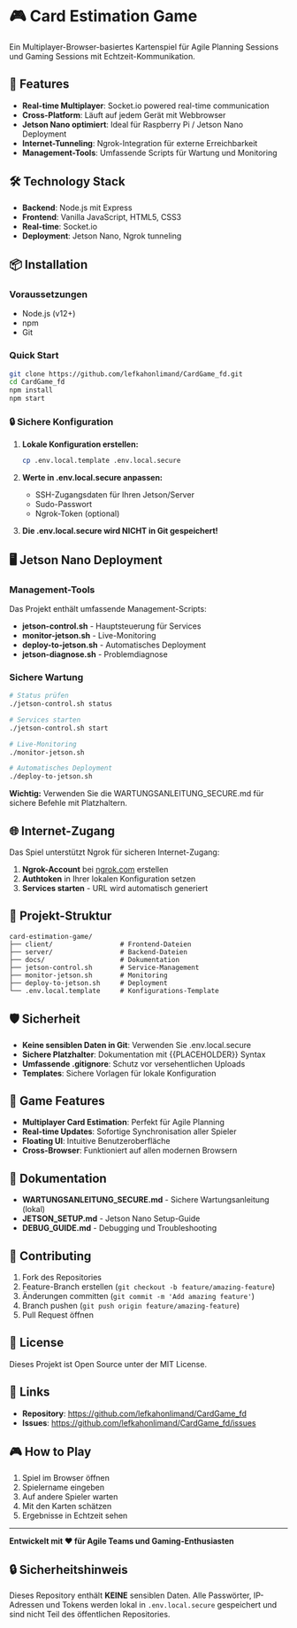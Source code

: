 # 🎮 Card Estimation Game

Ein Multiplayer-Browser-basiertes Kartenspiel für Agile Planning Sessions und Gaming Sessions mit Echtzeit-Kommunikation.

## 🚀 Features

- **Real-time Multiplayer**: Socket.io powered real-time communication
- **Cross-Platform**: Läuft auf jedem Gerät mit Webbrowser
- **Jetson Nano optimiert**: Ideal für Raspberry Pi / Jetson Nano Deployment
- **Internet-Tunneling**: Ngrok-Integration für externe Erreichbarkeit
- **Management-Tools**: Umfassende Scripts für Wartung und Monitoring

## 🛠️ Technology Stack

- **Backend**: Node.js mit Express
- **Frontend**: Vanilla JavaScript, HTML5, CSS3
- **Real-time**: Socket.io
- **Deployment**: Jetson Nano, Ngrok tunneling

## 📦 Installation

### Voraussetzungen
- Node.js (v12+)
- npm
- Git

### Quick Start

```bash
git clone https://github.com/lefkahonlimand/CardGame_fd.git
cd CardGame_fd
npm install
npm start
```

### 🔒 Sichere Konfiguration

1. **Lokale Konfiguration erstellen:**
   ```bash
   cp .env.local.template .env.local.secure
   ```

2. **Werte in .env.local.secure anpassen:**
   - SSH-Zugangsdaten für Ihren Jetson/Server
   - Sudo-Passwort
   - Ngrok-Token (optional)

3. **Die .env.local.secure wird NICHT in Git gespeichert!**

## 🖥️ Jetson Nano Deployment

### Management-Tools

Das Projekt enthält umfassende Management-Scripts:

- **jetson-control.sh** - Hauptsteuerung für Services
- **monitor-jetson.sh** - Live-Monitoring  
- **deploy-to-jetson.sh** - Automatisches Deployment
- **jetson-diagnose.sh** - Problemdiagnose

### Sichere Wartung

```bash
# Status prüfen
./jetson-control.sh status

# Services starten
./jetson-control.sh start

# Live-Monitoring
./monitor-jetson.sh

# Automatisches Deployment
./deploy-to-jetson.sh
```

**Wichtig:** Verwenden Sie die WARTUNGSANLEITUNG_SECURE.md für sichere Befehle mit Platzhaltern.

## 🌐 Internet-Zugang

Das Spiel unterstützt Ngrok für sicheren Internet-Zugang:

1. **Ngrok-Account** bei [ngrok.com](https://ngrok.com) erstellen
2. **Authtoken** in Ihrer lokalen Konfiguration setzen
3. **Services starten** - URL wird automatisch generiert

## 📁 Projekt-Struktur

```
card-estimation-game/
├── client/                 # Frontend-Dateien
├── server/                 # Backend-Dateien  
├── docs/                   # Dokumentation
├── jetson-control.sh       # Service-Management
├── monitor-jetson.sh       # Monitoring
├── deploy-to-jetson.sh     # Deployment
└── .env.local.template     # Konfigurations-Template
```

## 🛡️ Sicherheit

- **Keine sensiblen Daten in Git**: Verwenden Sie .env.local.secure
- **Sichere Platzhalter**: Dokumentation mit {{PLACEHOLDER}} Syntax
- **Umfassende .gitignore**: Schutz vor versehentlichen Uploads
- **Templates**: Sichere Vorlagen für lokale Konfiguration

## 🎯 Game Features

- **Multiplayer Card Estimation**: Perfekt für Agile Planning
- **Real-time Updates**: Sofortige Synchronisation aller Spieler
- **Floating UI**: Intuitive Benutzeroberfläche
- **Cross-Browser**: Funktioniert auf allen modernen Browsern

## 📖 Dokumentation

- **WARTUNGSANLEITUNG_SECURE.md** - Sichere Wartungsanleitung (lokal)
- **JETSON_SETUP.md** - Jetson Nano Setup-Guide
- **DEBUG_GUIDE.md** - Debugging und Troubleshooting

## 🤝 Contributing

1. Fork des Repositories
2. Feature-Branch erstellen (`git checkout -b feature/amazing-feature`)
3. Änderungen committen (`git commit -m 'Add amazing feature'`)
4. Branch pushen (`git push origin feature/amazing-feature`)
5. Pull Request öffnen

## 📝 License

Dieses Projekt ist Open Source unter der MIT License.

## 🔗 Links

- **Repository**: https://github.com/lefkahonlimand/CardGame_fd
- **Issues**: https://github.com/lefkahonlimand/CardGame_fd/issues

## 🎮 How to Play

1. Spiel im Browser öffnen
2. Spielername eingeben  
3. Auf andere Spieler warten
4. Mit den Karten schätzen
5. Ergebnisse in Echtzeit sehen

---

**Entwickelt mit ❤️ für Agile Teams und Gaming-Enthusiasten**

## 🔒 Sicherheitshinweis

Dieses Repository enthält **KEINE** sensiblen Daten. Alle Passwörter, IP-Adressen und Tokens werden lokal in `.env.local.secure` gespeichert und sind nicht Teil des öffentlichen Repositories.
